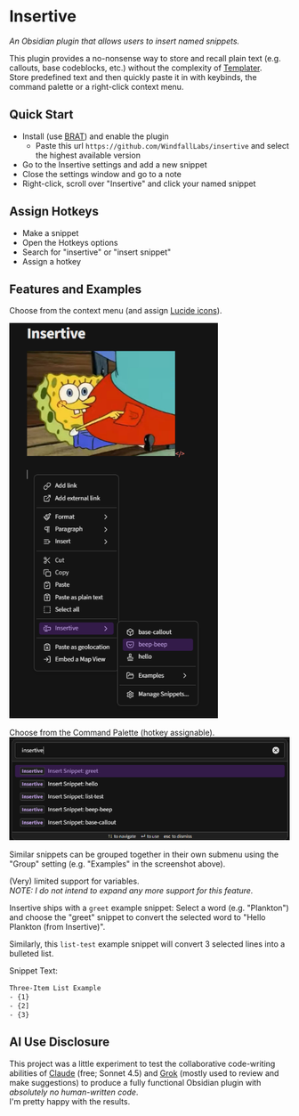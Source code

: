 # Insertive
_An Obsidian plugin that allows users to insert named snippets._  

This plugin provides a no-nonsense way to store and recall plain text (e.g. callouts, base codeblocks, etc.) without the complexity of [Templater](https://github.com/SilentVoid13/Templater).  
Store predefined text and then quickly paste it in with keybinds, the command palette or a right-click context menu.  


## Quick Start

- Install (use [BRAT](https://github.com/TfTHacker/obsidian42-brat)) and enable the plugin
  - Paste this url `https://github.com/WindfallLabs/insertive` and select the highest available version
- Go to the Insertive settings and add a new snippet
- Close the settings window and go to a note
- Right-click, scroll over "Insertive" and click your named snippet


## Assign Hotkeys

- Make a snippet
- Open the Hotkeys options
- Search for "insertive" or "insert snippet"
- Assign a hotkey


## Features and Examples

Choose from the context menu (and assign [Lucide icons](https://lucide.dev/icons/)).  

<img src="resources/contextmenu.png" width="375"/>  


Choose from the Command Palette (hotkey assignable).  
<img src="resources/command_palette.png" width="600"/>  

Similar snippets can be grouped together in their own submenu using the "Group" setting (e.g. "Examples" in the screenshot above).  

(Very) limited support for variables.  
_NOTE: I do not intend to expand any more support for this feature._  

Insertive ships with a `greet` example snippet:
Select a word (e.g. "Plankton") and choose the "greet" snippet to convert the selected word to "Hello Plankton (from Insertive)".

Similarly, this `list-test` example snippet will convert 3 selected lines into a bulleted list.  

Snippet Text:
```
Three-Item List Example
- {1}
- {2]
- {3}
```


## AI Use Disclosure
This project was a little experiment to test the collaborative code-writing abilities of [Claude](https://claude.ai/) (free; Sonnet 4.5) and [Grok](https://grok.com) (mostly used to review and make suggestions) to produce a fully functional Obsidian plugin with _absolutely no human-written code_.    
I'm pretty happy with the results.  
